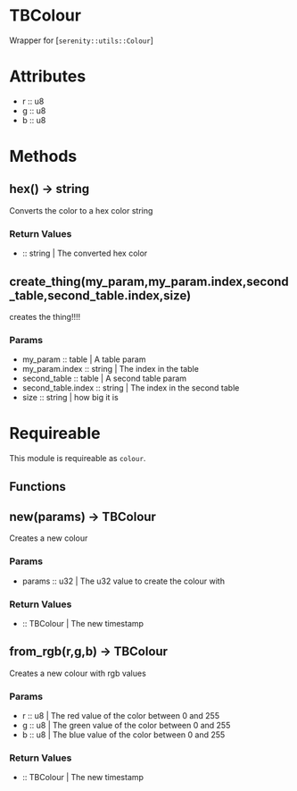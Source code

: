 # TBColour

 Wrapper for [`serenity::utils::Colour`]
# Attributes
- r :: u8
- g :: u8
- b :: u8
# Methods

## hex() -> string

Converts the color to a hex color string



### Return Values
- :: string | The converted hex color

## create_thing(my_param,my_param.index,second_table,second_table.index,size)

creates the thing!!!!

### Params
- my_param :: table | A table param
- my_param.index :: string | The index in the table
- second_table :: table | A second table param
- second_table.index :: string | The index in the  second table
- size :: string | how big it is


# Requireable

This module is requireable as `colour`.

## Functions

## new(params) -> TBColour

Creates a new colour

### Params
- params :: u32 | The u32 value to create the colour with


### Return Values
- :: TBColour | The new timestamp

## from_rgb(r,g,b) -> TBColour

Creates a new colour with rgb values

### Params
- r :: u8 | The red value of the color between 0 and 255
- g :: u8 | The green value of the color between 0 and 255
- b :: u8 | The blue value of the color between 0 and 255


### Return Values
- :: TBColour | The new timestamp

